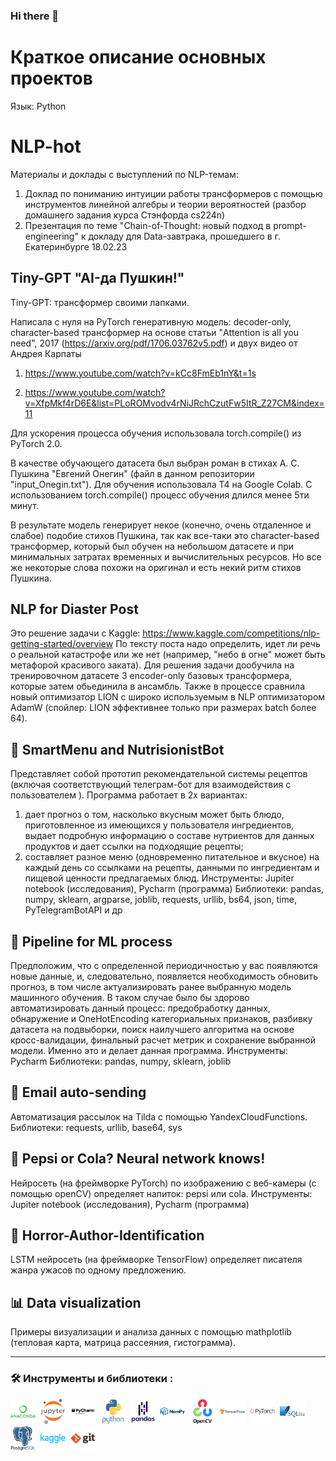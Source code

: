 ### Hi there 👋

<!--
**lenaptv/lenaptv** is a ✨ _special_ ✨ repository because its `README.md` (this file) appears on your GitHub profile.

Here are some ideas to get you started:

- 🔭 I’m currently working on ...
- 🌱 I’m currently learning ...
- 👯 I’m looking to collaborate on ...
- 🤔 I’m looking for help with ...
- 💬 Ask me about ...
- 📫 How to reach me: ...
- 😄 Pronouns: ...
- ⚡ Fun fact: ...
-->
# Краткое описание основных проектов
Язык: Python

# NLP-hot
Материалы и доклады с выступлений по NLP-темам:

1) Доклад по пониманию интуиции работы трансформеров с помощью инструментов линейной алгебры и теории вероятностей (разбор домашнего задания курса Стэнфорда cs224n)
2) Презентация по теме "Chain-of-Thought: новый подход в prompt-engineering" к докладу для Data-завтрака, прошедшего в г. Екатеринбурге 18.02.23 

## Tiny-GPT "AI-да Пушкин!"
Tiny-GPT: трансформер своими лапками. 

Написала  с нуля на PyTorch генеративную модель: decoder-only, character-based трансформер на основе статьи "Attention is all you need", 2017
(https://arxiv.org/pdf/1706.03762v5.pdf)
и двух видео от Андрея Карпаты
1) https://www.youtube.com/watch?v=kCc8FmEb1nY&t=1s

2) https://www.youtube.com/watch?v=XfpMkf4rD6E&list=PLoROMvodv4rNiJRchCzutFw5ItR_Z27CM&index=11

Для ускорения процесса обучения использовала torch.compile() из PyTorch 2.0.

В качестве обучающего датасета был выбран роман в стихах А. С. Пушкина "Евгений Онегин" (файл в данном репозитории "input_Onegin.txt").
Для обучения использовала Т4 на Google Colab. С использованием torch.compile() процесс обучения длился менее 5ти минут.

В результате модель генерирует некое (конечно, очень отдаленное и слабое) подобие стихов Пушкина, так как все-таки это character-based трансформер, который был обучен на небольшом датасете и при минимальных затратах временных и вычислительных ресурсов.
Но все же некоторые слова похожи на оригинал и есть некий ритм стихов Пушкина.

## NLP for Diaster Post

Это решение задачи с Kaggle: https://www.kaggle.com/competitions/nlp-getting-started/overview
По тексту поста надо определить, идет ли речь о реальной катастрофе или же нет (например, "небо в огне" может быть метафорой красивого заката).
Для решения задачи дообучила на тренировочном датасете 3 encoder-only базовых трансформера, которые затем обьединила в ансамбль. 
Также в процессе сравнила новый оптимизатор LION с широко используемым в NLP оптимизатором AdamW (спойлер: LION эффективнее только при размерах batch более 64).

## :fork_and_knife: SmartMenu and NutrisionistBot 
Представляет собой прототип рекомендательной системы рецептов
(включая соответствующий телеграм-бот для взаимодействия с
пользователем ). Программа работает в 2х вариантах:
1) дает прогноз о том, насколько вкусным может быть блюдо, приготовленное из имеющихся у пользователя ингредиентов, выдает
подробную информацию о составе нутриентов для данных продуктов и
дает ссылки на подходящие рецепты;
2) составляет разное меню (одновременно питательное и вкусное) на
каждый день со ссылками на рецепты, данными по ингредиентам и
пищевой ценности предлагаемых блюд. Инструменты: Jupiter notebook (исследования), Pycharm (программа)
Библиотеки: pandas, numpy, sklearn, argparse, joblib, requests, urllib, bs64,
json, time, PyTelegramBotAPI и др

## 🚀 Pipeline for ML process 
Предположим, что с определенной периодичностью у вас появляются
новые данные, и, следовательно, появляется необходимость обновить
прогноз, в том числе актуализировать ранее выбранную модель
машинного обучения. В таком случае было бы здорово автоматизировать данный процесс:
предобработку данных, обнаружение и OneHotEncoding категориальных
признаков, разбивку датасета на подвыборки, поиск наилучшего
алгоритма на основе кросс-валидации, финальный расчет метрик и
сохранение выбранной модели. Именно это и делает данная программа. Инструменты: Pycharm
Библиотеки: pandas, numpy, sklearn, joblib

## :e-mail: Email auto-sending 
Автоматизация рассылок на Tilda с помощью YandexCloudFunctions. Библиотеки: requests, urllib, base64, sys

## :movie_camera: Pepsi or Cola? Neural network knows!
Нейросеть (на фреймворке PyTorch) по изображению с веб-камеры (с
помощью openCV) определяет напиток: pepsi или cola. Инструменты: Jupiter notebook (исследования), Pycharm (программа)

## :ghost: Horror-Author-Identification 
LSTM нейросеть (на фреймворке TensorFlow) определяет писателя жанра ужасов по одному предложению.

## :bar_chart: Data visualization
Примеры визуализации и анализа данных с помощью mathplotlib
(тепловая карта, матрица рассеяния, гистограмма).

---

### :hammer_and_wrench: Инструменты и библиотеки :
<div>
  <img src="https://github.com/devicons/devicon/blob/master/icons/anaconda/anaconda-original-wordmark.svg" title="Anaconda" alt="Anaconda" width="40" height="40"/>&nbsp;
  <img src="https://github.com/devicons/devicon/blob/master/icons/jupyter/jupyter-original-wordmark.svg" title="Jupyter" alt="Jupyter" width="40" height="40"/>&nbsp;
  <img src="https://github.com/devicons/devicon/blob/master/icons/pycharm/pycharm-original-wordmark.svg" title="pycharm" alt="pycharm" width="40" height="40"/>&nbsp;
  <img src="https://github.com/devicons/devicon/blob/master/icons/python/python-original-wordmark.svg" title="python" alt="python" width="40" height="40"/>&nbsp;   
  <img src="https://github.com/devicons/devicon/blob/master/icons/pandas/pandas-original-wordmark.svg" title="Pandas" alt="Pandas" width="40" height="40"/>&nbsp;
  <img src="https://github.com/devicons/devicon/blob/master/icons/numpy/numpy-original-wordmark.svg" title="Numpy" alt="Numpy" width="40" height="40"/>&nbsp;
  <img src="https://github.com/devicons/devicon/blob/master/icons/opencv/opencv-original-wordmark.svg" title="OpenCV" alt="OpenCV" width="40" height="40"/>&nbsp;
 <img src="https://github.com/devicons/devicon/blob/master/icons/tensorflow/tensorflow-original-wordmark.svg" title="tensorflow" alt="tensorflow" width="40" height="40"/>&nbsp; 
 <img src="https://github.com/devicons/devicon/blob/master/icons/pytorch/pytorch-original-wordmark.svg" title="pytorch" alt="pytorch" width="40" height="40"/>&nbsp;
  <img src="https://github.com/devicons/devicon/blob/master/icons/sqlite/sqlite-original-wordmark.svg" title="sqlite" alt="sqlite" width="40" height="40"/>&nbsp;
  <img src="https://github.com/devicons/devicon/blob/master/icons/postgresql/postgresql-original-wordmark.svg" title="postgresql" alt="postgresql" width="40" height="40"/>&nbsp;
  <img src="https://github.com/devicons/devicon/blob/master/icons/kaggle/kaggle-original-wordmark.svg" title="Kaggle" alt="Kaggle" width="40" height="40"/>&nbsp;
  <img src="https://github.com/devicons/devicon/blob/master/icons/git/git-original-wordmark.svg" title="Git" alt="Git" width="40" height="40"/>
</div>
